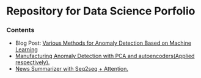# Repository for Data Science Porfolio


### Contents

- Blog Post: [Various Methods for Anomaly Detection Based on Machine Learning](https://nanunzoey.tistory.com/entry/%EC%9D%B4%EC%83%81-%ED%83%90%EC%A7%80Anomaly-Detection-%EA%B8%B0%EB%B2%95%EC%9D%98-%EC%A2%85%EB%A5%98)
- [Manufacturing Anomaly Detection with PCA and autoencoders(Applied respectively).](https://github.com/nanunzoey/data-science-portfolio/blob/main/semiconductor_manufacturing_anomaly_detection_advanced.ipynb)
- [News Summarizer with Seq2seq + Attention.](https://github.com/nanunzoey/data-science-portfolio/blob/main/news_summarizer.ipynb)
